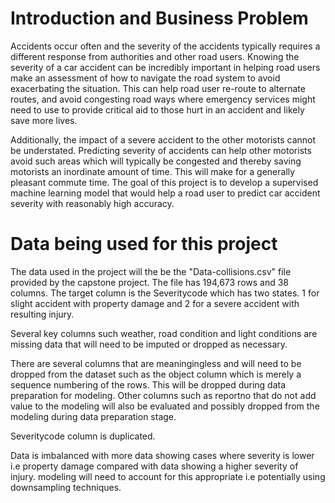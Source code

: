 # Introduction and Business Problem
Accidents occur often and the severity of the accidents typically requires a different response from authorities and other road users. Knowing the severity of a car accident can be incredibly important in helping road users make an assessment of how to navigate the road system to avoid exacerbating the situation.  This can help road user re-route to alternate routes, and avoid congesting road ways where emergency services might need to use to provide critical aid to those hurt in an accident and likely save more lives.

Additionally, the impact of a severe accident to the other motorists cannot be understated. Predicting severity of accidents can help other motorists avoid such areas which will typically be congested and thereby saving motorists an inordinate amount of time. This will make for a generally pleasant commute time.
The goal of this project is to develop a supervised machine learning model that would help a road user to predict car accident severity with reasonably high accuracy.


# Data being used for this project
The data used in the project will the be the "Data-collisions.csv" file provided by the capstone project. The file has  194,673 rows and 38 columns. The target column is the Severitycode which has two states. 1 for slight accident with property damage and 2 for a severe accident with resulting injury.
 
Several key columns such weather, road condition and light conditions are missing data that will need to be imputed or dropped as necessary.
 
 There are several columns that are meaningingless and will need to be dropped from the dataset such as the object column which is merely a sequence numbering of the rows. This will be dropped during data preparation for modeling. Other columns such as reportno that do not add value to the modeling will also be evaluated and possibly dropped from the modeling during data preparation stage.
 
Severitycode column is duplicated.
 
 Data is imbalanced with more data showing cases where severity is lower i.e property damage compared with data showing a higher severity of injury. modeling will need to account for this appropriate i.e potentially using downsampling techniques.

